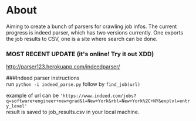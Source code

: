 # About
Aiming to create a bunch of parsers for crawling job infos. The current progress is indeed parser, which has two versions currently. One exports the job results to CSV, one is a site where search can be done. 

### MOST RECENT UPDATE (it's online! Try it out XDD)
http://parser123.herokuapp.com/indeedparser/

###Indeed parser
instructions  
run `python -i indeed_parse.py` follow by `find_job(url)`  

example of url can be `'https://www.indeed.com/jobs?q=software+engineer+new+grad&l=New+York&rbl=New+York%2C+NY&explvl=entry_level'`  
result is saved to job_results.csv in your local machine.
